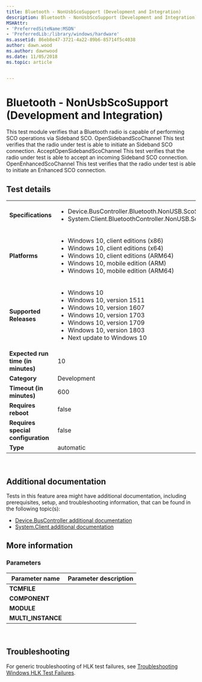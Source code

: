 ```yaml
---
title: Bluetooth - NonUsbScoSupport (Development and Integration)
description: Bluetooth - NonUsbScoSupport (Development and Integration)
MSHAttr:
- 'PreferredSiteName:MSDN'
- 'PreferredLib:/library/windows/hardware'
ms.assetid: 86eb8e47-3721-4a22-89b6-85714f5c4038
author: dawn.wood
ms.author: dawnwood
ms.date: 11/05/2018
ms.topic: article


---
```


# <span id="p_hlk_test.c5bc4b10-9311-46cd-a7fd-fd4c35ac382c"></span>Bluetooth - NonUsbScoSupport (Development and Integration)


This test module verifies that a Bluetooth radio is capable of performing SCO operations via Sideband SCO. OpenSidebandScoChannel This test verifies that the radio under test is able to initiate an Sideband SCO connection. AcceptOpenSidebandScoChannel This test verifies that the radio under test is able to accept an incoming Sideband SCO connection. OpenEnhancedScoChannel This test verifies that the radio under test is able to initiate an Enhanced SCO connection.

## Test details
|||
|---|---|
| **Specifications**  | <ul><li>Device.BusController.Bluetooth.NonUSB.ScoSupport</li><li>System.Client.BluetoothController.NonUSB.ScoSupport</li></ul> |  
| **Platforms**   | <ul><li>Windows 10, client editions (x86)</li><li>Windows 10, client editions (x64)</li><li>Windows 10, client editions (ARM64)</li><li>Windows 10, mobile edition (ARM)</li><li>Windows 10, mobile edition (ARM64)</li></ul> |
| **Supported Releases** | <ul><li>Windows 10</li><li>Windows 10, version 1511</li><li>Windows 10, version 1607</li><li>Windows 10, version 1703</li><li>Windows 10, version 1709</li><li>Windows 10, version 1803</li><li>Next update to Windows 10</li></ul> |
|**Expected run time (in minutes)**| 10 |
|**Category**| Development |
|**Timeout (in minutes)**| 600 |
|**Requires reboot**| false |
|**Requires special configuration**| false |
|**Type**| automatic |

 

## <span id="Additional_documentation"></span><span id="additional_documentation"></span><span id="ADDITIONAL_DOCUMENTATION"></span>Additional documentation


Tests in this feature area might have additional documentation, including prerequisites, setup, and troubleshooting information, that can be found in the following topic(s):

-   [Device.BusController additional documentation](device-buscontroller-additional-documentation.md)
-   [System.Client additional documentation](system-client-additional-documentation.md)

## <span id="More_information"></span><span id="more_information"></span><span id="MORE_INFORMATION"></span>More information


### <span id="Parameters"></span><span id="parameters"></span><span id="PARAMETERS"></span>Parameters

| Parameter name      | Parameter description |
|---------------------|-----------------------|
| **TCMFILE**         |                       |
| **COMPONENT**       |                       |
| **MODULE**          |                       |
| **MULTI\_INSTANCE** |                       |

 

## <span id="Troubleshooting"></span><span id="troubleshooting"></span><span id="TROUBLESHOOTING"></span>Troubleshooting


For generic troubleshooting of HLK test failures, see [Troubleshooting Windows HLK Test Failures](..\user\troubleshooting-windows-hlk-test-failures.md).

 

 






